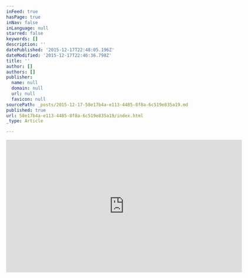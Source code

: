 ```yaml
---
inFeed: true
hasPage: true
inNav: false
inLanguage: null
starred: false
keywords: []
description: ''
datePublished: '2015-12-17T22:48:05.196Z'
dateModified: '2015-12-17T22:46:36.798Z'
title: ''
author: []
authors: []
publisher:
  name: null
  domain: null
  url: null
  favicon: null
sourcePath: _posts/2015-12-17-58e17b4a-e113-4485-8f8a-6c519e835a19.md
published: true
url: 58e17b4a-e113-4485-8f8a-6c519e835a19/index.html
_type: Article

---
```

<iframe width="640" height="360" src="https://www.youtube.com/embed/CBYDvRDlsrQ" frameborder="0" allowfullscreen="allowfullscreen" style=""></iframe>